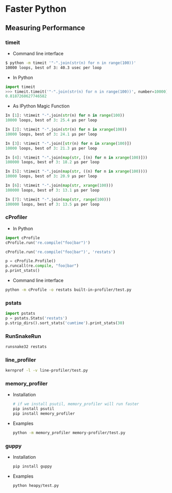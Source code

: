 # Faster Python

## Measuring Performance

### timeit

* Command line interface

```bash
$ python -m timeit '"-".join(str(n) for n in range(100))'
10000 loops, best of 3: 40.3 usec per loop
```

* In Python

```python
import timeit
>>> timeit.timeit('"-".join(str(n) for n in range(100))', number=10000)
0.8187260627746582
```

* As IPython Magic Function

```python
In [1]: %timeit "-".join(str(n) for n in range(100))
10000 loops, best of 3: 25.4 µs per loop

In [2]: %timeit "-".join(str(n) for n in xrange(100))
10000 loops, best of 3: 24.1 µs per loop

In [3]: %timeit "-".join([str(n) for n in xrange(100)])
10000 loops, best of 3: 21.3 µs per loop

In [4]: %timeit "-".join(map(str, [(n) for n in xrange(100)]))
100000 loops, best of 3: 18.2 µs per loop

In [5]: %timeit "-".join(map(str, ((n) for n in xrange(100))))
10000 loops, best of 3: 20.9 µs per loop

In [6]: %timeit "-".join(map(str, xrange(100)))
100000 loops, best of 3: 13.1 µs per loop

In [7]: %timeit "-".join(map(str, range(100)))
100000 loops, best of 3: 13.5 µs per loop
```

### cProfiler

* In Python

```python
import cProfile
cProfile.run('re.compile("foo|bar")')
```

```python
cProfile.run('re.compile("foo|bar")', 'restats')
```

```python
p = cProfile.Profile()
p.runcall(re.compile, "foo|bar")
p.print_stats()
```

* Command line interface

```bash
python -m cProfile -o restats built-in-profiler/test.py
```

### pstats

```python
import pstats
p = pstats.Stats('restats')
p.strip_dirs().sort_stats('cumtime').print_stats(30)
```

### RunSnakeRun

```bash
runsnake32 restats
```

### line_profiler

```bash
kernprof -l -v line-profiler/test.py
```

### memory_profiler

* Installation

    ```bash
    # if we install psutil, memory_profiler will run faster
    pip install psutil
    pip install memory_profiler
    ```

* Examples

    ```bash
    python -m memory_profiler memory-profiler/test.py
    ```

### guppy

* Installation

    ```bash
    pip install guppy
    ```

* Examples

    ```bash
    python heapy/test.py
    ```
